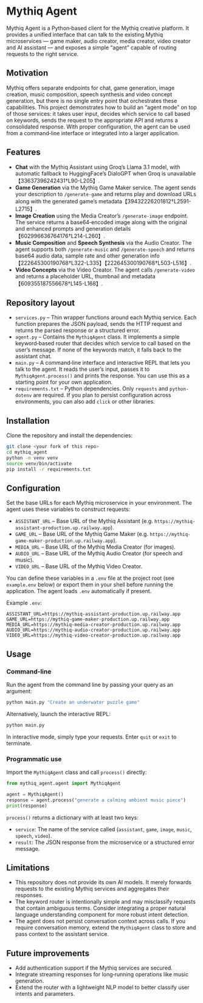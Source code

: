# Mythiq Agent

Mythiq Agent is a Python‑based client for the Mythiq creative platform.  It
provides a unified interface that can talk to the existing Mythiq microservices
— game maker, audio creator, media creator, video creator and AI assistant —
and exposes a simple “agent” capable of routing requests to the right
service.

## Motivation

Mythiq offers separate endpoints for chat, game generation, image creation,
music composition, speech synthesis and video concept generation, but there
is no single entry point that orchestrates these capabilities.  This project
demonstrates how to build an “agent mode” on top of those services: it
takes user input, decides which service to call based on keywords, sends
the request to the appropriate API and returns a consolidated response.  With
proper configuration, the agent can be used from a command‑line interface
or integrated into a larger application.

## Features

* **Chat** with the Mythiq Assistant using Groq’s Llama 3.1 model, with
  automatic fallback to HuggingFace’s DialoGPT when Groq is unavailable【33637396242431†L90-L205】.
* **Game Generation** via the Mythiq Game Maker service.  The agent sends
  your description to `/generate-game` and returns play and download
  URLs along with the generated game’s metadata【39432226201812†L2591-L2715】.
* **Image Creation** using the Media Creator’s `/generate-image` endpoint.
  The service returns a base64‑encoded image along with the original and
  enhanced prompts and generation details【602996636764176†L214-L260】.
* **Music Composition** and **Speech Synthesis** via the Audio Creator.
  The agent supports both `/generate-music` and `/generate-speech` and
  returns base64 audio data, sample rate and other generation info【222645300190768†L322-L335】【222645300190768†L503-L516】.
* **Video Concepts** via the Video Creator.  The agent calls
  `/generate-video` and returns a placeholder URL, thumbnail and
  metadata【609355187556678†L145-L168】.

## Repository layout

* `services.py` – Thin wrapper functions around each Mythiq service.  Each
  function prepares the JSON payload, sends the HTTP request and returns
  the parsed response or a structured error.
* `agent.py` – Contains the `MythiqAgent` class.  It implements a simple
  keyword‑based router that decides which service to call based on the
  user’s message.  If none of the keywords match, it falls back to the
  assistant chat.
* `main.py` – A command‑line interface and interactive REPL that lets you
  talk to the agent.  It reads the user’s input, passes it to
  `MythiqAgent.process()` and prints the response.  You can use this as
  a starting point for your own application.
* `requirements.txt` – Python dependencies.  Only `requests` and
  `python-dotenv` are required.  If you plan to persist configuration
  across environments, you can also add `click` or other libraries.

## Installation

Clone the repository and install the dependencies:

```bash
git clone <your fork of this repo>
cd mythiq_agent
python -m venv venv
source venv/bin/activate
pip install -r requirements.txt
```

## Configuration

Set the base URLs for each Mythiq microservice in your environment.  The
agent uses these variables to construct requests:

* `ASSISTANT_URL` – Base URL of the Mythiq Assistant (e.g.
  `https://mythiq-assistant-production.up.railway.app`).
* `GAME_URL` – Base URL of the Mythiq Game Maker (e.g.
  `https://mythiq-game-maker-production.up.railway.app`).
* `MEDIA_URL` – Base URL of the Mythiq Media Creator (for images).
* `AUDIO_URL` – Base URL of the Mythiq Audio Creator (for speech and music).
* `VIDEO_URL` – Base URL of the Mythiq Video Creator.

You can define these variables in a `.env` file at the project root (see
`example.env` below) or export them in your shell before running the
application.  The agent loads `.env` automatically if present.

Example `.env`:

```
ASSISTANT_URL=https://mythiq-assistant-production.up.railway.app
GAME_URL=https://mythiq-game-maker-production.up.railway.app
MEDIA_URL=https://mythiq-media-creator-production.up.railway.app
AUDIO_URL=https://mythiq-audio-creator-production.up.railway.app
VIDEO_URL=https://mythiq-video-creator-production.up.railway.app
```

## Usage

### Command‑line

Run the agent from the command line by passing your query as an argument:

```bash
python main.py "Create an underwater puzzle game"
```

Alternatively, launch the interactive REPL:

```bash
python main.py
```

In interactive mode, simply type your requests.  Enter `quit` or `exit` to
terminate.

### Programmatic use

Import the `MythiqAgent` class and call `process()` directly:

```python
from mythiq_agent.agent import MythiqAgent

agent = MythiqAgent()
response = agent.process("generate a calming ambient music piece")
print(response)
```

`process()` returns a dictionary with at least two keys:

* `service`: The name of the service called (`assistant`, `game`, `image`,
  `music`, `speech`, `video`).
* `result`: The JSON response from the microservice or a structured error
  message.

## Limitations

* This repository does not provide its own AI models.  It merely forwards
  requests to the existing Mythiq services and aggregates their responses.
* The keyword router is intentionally simple and may misclassify requests
  that contain ambiguous terms.  Consider integrating a proper natural
  language understanding component for more robust intent detection.
* The agent does not persist conversation context across calls.  If you
  require conversation memory, extend the `MythiqAgent` class to store and
  pass context to the assistant service.

## Future improvements

* Add authentication support if the Mythiq services are secured.
* Integrate streaming responses for long‑running operations like music
  generation.
* Extend the router with a lightweight NLP model to better classify user
  intents and parameters.
